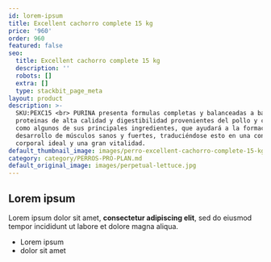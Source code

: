 ```yaml
---
id: lorem-ipsum
title: Excellent cachorro complete 15 kg
price: '960'
order: 960
featured: false
seo:
  title: Excellent cachorro complete 15 kg
  description: ''
  robots: []
  extra: []
  type: stackbit_page_meta
layout: product
description: >-
  SKU:PEXC15 <br> PURINA presenta formulas completas y balanceadas a base de
  proteinas de alta calidad y digestibilidad provenientes del pollo y con arroz
  como algunos de sus principales ingredientes, que ayudará a la formación y
  desarrollo de músculos sanos y fuertes, traduciéndose esto en una conformación
  corporal ideal y una gran vitalidad.
default_thumbnail_image: images/perro-excellent-cachorro-complete-15-kg.jpg
category: category/PERROS-PRO-PLAN.md
default_original_image: images/perpetual-lettuce.jpg
---
```

## Lorem ipsum

Lorem ipsum dolor sit amet, **consectetur adipiscing elit**, sed do eiusmod tempor incididunt ut labore et dolore magna aliqua.

- Lorem ipsum
- dolor sit amet